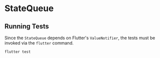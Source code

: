# StateQueue

## Running Tests

Since the `StateQueue` depends on Flutter's `ValueNotifier`, the tests must be invoked via the `flutter` command.

```
flutter test
```